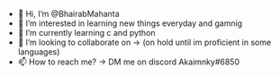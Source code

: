 - 👋 Hi, I’m @BhairabMahanta
- 👀 I’m interested in learning new things everyday and gamnig    
- 🌱 I’m currently learning c and python
- 💞️ I’m looking to collaborate on -> (on hold until im proficient in some languages)
- 📫 How to reach me? -> DM me on discord Akaimnky#6850

<!---
BhairabMahanta/BhairabMahanta is a ✨ special ✨ repository because its `README.md` (this file) appears on your GitHub profile.
You can click the Preview link to take a look at your changes.
--->
